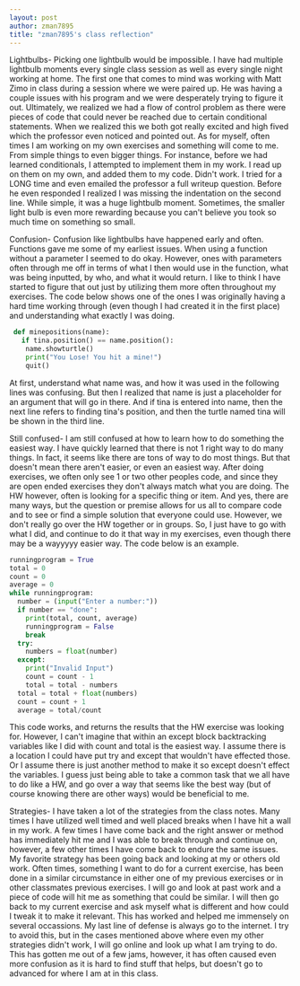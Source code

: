 ```yaml
---
layout: post
author: zman7895
title: "zman7895's class reflection"
---
```


Lightbulbs- Picking one lightbulb would be impossible. I have had multiple lightbulb moments every single class session as well as every single night working at home. The first one that comes to mind was working with Matt Zimo in class during a session where we were paired up. He was having a couple issues with his program and we were desperately trying to figure it out. Ultimately, we realized we had a flow of control problem as there were pieces of code that could never be reached due to certain conditional statements. When we realized this we both got really excited and high fived which the professor even noticed and pointed out. As for myself, often times I am working on my own exercises and something will come to me. From simple things to even bigger things. For instance, before we had learned conditionals, I attempted to implement them in my work. I read up on them on my own, and added them to my code. Didn't work. I tried for a LONG time and even emailed the professor a full writeup question. Before he even responded I realized I was missing the indentation on the second line. While simple, it was a huge lightbulb moment. Sometimes, the smaller light bulb is even more rewarding because you can't believe you took so much time on something so small.


Confusion- Confusion like lightbulbs have happened early and often. Functions gave me some of my earliest issues. When using a function without a parameter I seemed to do okay. However, ones with parameters often through me off in terms of what I then would use in the function, what was being inputted, by who, and what it would return. I like to think I have started to figure that out just by utilizing them more often throughout my exercises. The code below shows one of the ones I was originally having a hard time working through (even though I had created it in the first place) and understanding what exactly I was doing.

```python
 def minepositions(name):
   if tina.position() == name.position():
    name.showturtle()
    print("You Lose! You hit a mine!")
    quit()
```

At first, understand what name was, and how it was used in the following lines was confusing. But then I realized that name is just a placeholder for an argument that will go in there. And if tina is entered into name, then the next line refers to finding tina's position, and then the turtle named tina will be shown in the third line. 


Still confused- I am still confused at how to learn how to do something the easiest way. I have quickly learned that there is not 1 right way to do many things. In fact, it seems like there are tons of way to do most things. But that doesn't mean there aren't easier, or even an easiest way. After doing exercises, we often only see 1 or two other peoples code, and since they are open ended exercises they don't always match what you are doing. The HW however, often is looking for a specific thing or item. And yes, there are many ways, but the question or premise allows for us all to compare code and to see or find a simple solution that everyone could use. However, we don't really go over the HW together or in groups. So, I just have to go with what I did, and continue to do it that way in my exercises, even though there may be a wayyyyy easier way. The code below is an example.

```python
runningprogram = True
total = 0
count = 0
average = 0
while runningprogram:
  number = (input("Enter a number:"))
  if number == "done":
    print(total, count, average)
    runningprogram = False
    break
  try:
    numbers = float(number)
  except:
    print("Invalid Input")
    count = count - 1
    total = total - numbers
  total = total + float(numbers)
  count = count + 1
  average = total/count
```

This code works, and returns the results that the HW exercise was looking for. However, I can't imagine that within an except block backtracking variables like I did with count and total is the easiest way. I assume there is a location I could have put try and except that wouldn't have effected those. Or I assume there is just another method to make it so except doesn't effect the variables. I guess just being able to take a common task that we all have to do like a HW, and go over a way that seems like the best way (but of course knowing there are other ways) would be beneficial to me. 


Strategies- I have taken a lot of the strategies from the class notes. Many times I have utilized well timed and well placed breaks when I have hit a wall in my work. A few times I have come back and the right answer or method has immediately hit me and I was able to break through and continue on, however, a few other times I have come back to endure the same issues. My favorite strategy has been going back and looking at my or others old work. Often times, something I want to do for a current exercise, has been done in a similar circumstance in either one of my previous exercises or in other classmates previous exercises. I will go and look at past work and a piece of code will hit me as something that could be similar. I will then go back to my current exercise and ask myself what is different and how could I tweak it to make it relevant. This has worked and helped me immensely on several occassions. My last line of defense is always go to the internet. I try to avoid this, but in the cases mentioned above where even my other strategies didn't work, I will go online and look up what I am trying to do. This has gotten me out of a few jams, however, it has often caused even more confusion as it is hard to find stuff that helps, but doesn't go to advanced for where I am at in this class. 
